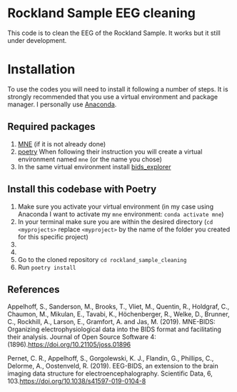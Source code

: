 ﻿# Rockland Sample EEG cleaning
This code is to clean the EEG of the Rockland Sample. It works but it still
under development.

# Installation
To use the codes you will need to install it following a number of steps.
It is strongly recommended that you use a virtual environment and package 
manager. I personally use [Anaconda](https://www.anaconda.com/download).


## Required packages
1. [MNE](https://mne.tools/stable/install/manual_install.html#manual-install) (if it is not already done)
2. [poetry](https://python-poetry.org/docs/#installation)
When following their instruction you will create a virtual environment named `mne` (or the name you chose)
3. In the same virtual environment install [bids_explorer](https://pypi.org/project/bids_explorer/)

## Install this codebase with Poetry
1. Make sure you activate your virtual environment (in my case using Anaconda I want to activate my `mne` environment:
`conda activate mne`)
2. In your terminal make sure you are within the desired directory (`cd <myprojects>` 
replace `<myproject>` by the name of the folder you created for this specific project)
3. 
4. 
5. Go to the cloned repository `cd rockland_sample_cleaning`
6. Run `poetry install`


References
----------
Appelhoff, S., Sanderson, M., Brooks, T., Vliet, M., Quentin, R., Holdgraf, C., Chaumon, M., Mikulan, E., Tavabi, K., Höchenberger, R., Welke, D., Brunner, C., Rockhill, A., Larson, E., Gramfort, A. and Jas, M. (2019). MNE-BIDS: Organizing electrophysiological data into the BIDS format and facilitating their analysis. Journal of Open Source Software 4: (1896).https://doi.org/10.21105/joss.01896

Pernet, C. R., Appelhoff, S., Gorgolewski, K. J., Flandin, G., Phillips, C., Delorme, A., Oostenveld, R. (2019). EEG-BIDS, an extension to the brain imaging data structure for electroencephalography. Scientific Data, 6, 103.https://doi.org/10.1038/s41597-019-0104-8

